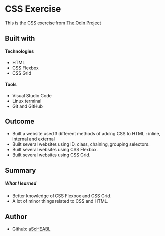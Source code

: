 # CSS Exercise <br>
This is the CSS exercise from [The Odin Project](https://www.theodinproject.com/)<br>
## Built with
#### Technologies <br>
- HTML <br>
- CSS Flexbox <br>
- CSS Grid <br>
#### Tools
- Visual Studio Code <br>
- Linux terminal <br>
- Git and GitHub <br>
## Outcome <br>
- Built a website used 3 different methods of adding CSS to HTML : inline, internal and external. <br>
- Built several websites using ID, class, chaining, grouping selectors. <br>
- Built several websites using CSS Flexbox. <br>
- Built several websites using CSS Grid. <br>

## Summary <br>
##### What I learned <br>
- Better knowledge of CSS Flexbox and CSS Grid. <br>
- A lot of minor things related to CSS and HTML. <br>

## Author
- Github: [aScHEABL](https://github.com/aScHEABL)

